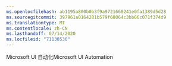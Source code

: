 ```yaml
---
ms.openlocfilehash: ab1195a800b0b3f9a9721668241e0fa1389d5d28
ms.sourcegitcommit: 397961a0164281b579f68064c3bb66c071f374d9
ms.translationtype: MT
ms.contentlocale: zh-CN
ms.lasthandoff: 07/14/2020
ms.locfileid: "71138536"
---
```

<span data-ttu-id="5ed4d-101">Microsoft UI 自动化</span><span class="sxs-lookup"><span data-stu-id="5ed4d-101">Microsoft UI Automation</span></span>